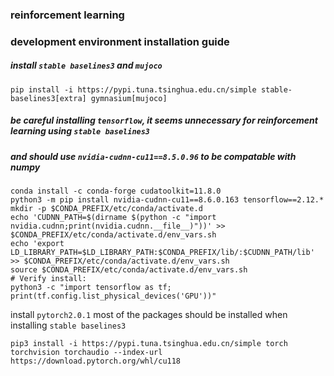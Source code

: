 ### reinforcement learning
### development environment installation guide

##### install `stable baselines3` and `mujoco`

```
pip install -i https://pypi.tuna.tsinghua.edu.cn/simple stable-baselines3[extra] gymnasium[mujoco] 
```

##### be careful installing `tensorflow`, it seems unnecessary for reinforcement learning using `stable baselines3`
##### and should use `nvidia-cudnn-cu11==8.5.0.96` to be compatable with numpy
```
conda install -c conda-forge cudatoolkit=11.8.0
python3 -m pip install nvidia-cudnn-cu11==8.6.0.163 tensorflow==2.12.*
mkdir -p $CONDA_PREFIX/etc/conda/activate.d
echo 'CUDNN_PATH=$(dirname $(python -c "import nvidia.cudnn;print(nvidia.cudnn.__file__)"))' >> $CONDA_PREFIX/etc/conda/activate.d/env_vars.sh
echo 'export LD_LIBRARY_PATH=$LD_LIBRARY_PATH:$CONDA_PREFIX/lib/:$CUDNN_PATH/lib' >> $CONDA_PREFIX/etc/conda/activate.d/env_vars.sh
source $CONDA_PREFIX/etc/conda/activate.d/env_vars.sh
# Verify install:
python3 -c "import tensorflow as tf; print(tf.config.list_physical_devices('GPU'))"
```

install `pytorch2.0.1`
most of the packages should be installed when installing `stable baselines3`
```
pip3 install -i https://pypi.tuna.tsinghua.edu.cn/simple torch torchvision torchaudio --index-url https://download.pytorch.org/whl/cu118
```